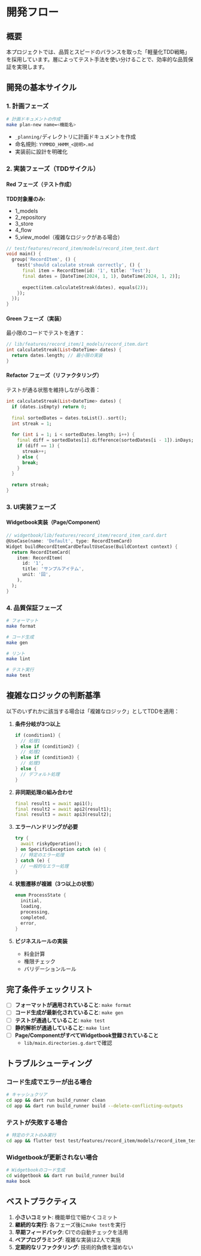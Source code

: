 # 開発フロー

## 概要

本プロジェクトでは、品質とスピードのバランスを取った「軽量化TDD戦略」を採用しています。層によってテスト手法を使い分けることで、効率的な品質保証を実現します。

## 開発の基本サイクル

### 1. 計画フェーズ

```bash
# 計画ドキュメントの作成
make plan-new name=<機能名>
```

- `_planning/`ディレクトリに計画ドキュメントを作成
- 命名規則: `YYMMDD_HHMM_<説明>.md`
- 実装前に設計を明確化

### 2. 実装フェーズ（TDDサイクル）

#### Red フェーズ（テスト作成）

**TDD対象層のみ:**
- 1_models
- 2_repository
- 3_store
- 4_flow
- 5_view_model（複雑なロジックがある場合）

```dart
// test/features/record_item/models/record_item_test.dart
void main() {
  group('RecordItem', () {
    test('should calculate streak correctly', () {
      final item = RecordItem(id: '1', title: 'Test');
      final dates = [DateTime(2024, 1, 1), DateTime(2024, 1, 2)];
      
      expect(item.calculateStreak(dates), equals(2));
    });
  });
}
```

#### Green フェーズ（実装）

最小限のコードでテストを通す：

```dart
// lib/features/record_item/1_models/record_item.dart
int calculateStreak(List<DateTime> dates) {
  return dates.length; // 最小限の実装
}
```

#### Refactor フェーズ（リファクタリング）

テストが通る状態を維持しながら改善：

```dart
int calculateStreak(List<DateTime> dates) {
  if (dates.isEmpty) return 0;
  
  final sortedDates = dates.toList()..sort();
  int streak = 1;
  
  for (int i = 1; i < sortedDates.length; i++) {
    final diff = sortedDates[i].difference(sortedDates[i - 1]).inDays;
    if (diff == 1) {
      streak++;
    } else {
      break;
    }
  }
  
  return streak;
}
```

### 3. UI実装フェーズ

#### Widgetbook実装（Page/Component）

```dart
// widgetbook/lib/features/record_item/record_item_card.dart
@UseCase(name: 'Default', type: RecordItemCard)
Widget buildRecordItemCardDefaultUseCase(BuildContext context) {
  return RecordItemCard(
    item: RecordItem(
      id: '1',
      title: 'サンプルアイテム',
      unit: '回',
    ),
  );
}
```

### 4. 品質保証フェーズ

```bash
# フォーマット
make format

# コード生成
make gen

# リント
make lint

# テスト実行
make test
```

## 複雑なロジックの判断基準

以下のいずれかに該当する場合は「複雑なロジック」としてTDDを適用：

1. **条件分岐が3つ以上**
   ```dart
   if (condition1) {
     // 処理1
   } else if (condition2) {
     // 処理2
   } else if (condition3) {
     // 処理3
   } else {
     // デフォルト処理
   }
   ```

2. **非同期処理の組み合わせ**
   ```dart
   final result1 = await api1();
   final result2 = await api2(result1);
   final result3 = await api3(result2);
   ```

3. **エラーハンドリングが必要**
   ```dart
   try {
     await riskyOperation();
   } on SpecificException catch (e) {
     // 特定のエラー処理
   } catch (e) {
     // 一般的なエラー処理
   }
   ```

4. **状態遷移が複雑（3つ以上の状態）**
   ```dart
   enum ProcessState {
     initial,
     loading,
     processing,
     completed,
     error,
   }
   ```

5. **ビジネスルールの実装**
   - 料金計算
   - 権限チェック
   - バリデーションルール

## 完了条件チェックリスト

- [ ] **フォーマットが適用されていること**: `make format`
- [ ] **コード生成が最新化されていること**: `make gen`
- [ ] **テストが通過していること**: `make test`
- [ ] **静的解析が通過していること**: `make lint`
- [ ] **Page/ComponentがすべてWidgetbook登録されていること**
  - `lib/main.directories.g.dart`で確認

## トラブルシューティング

### コード生成でエラーが出る場合

```bash
# キャッシュクリア
cd app && dart run build_runner clean
cd app && dart run build_runner build --delete-conflicting-outputs
```

### テストが失敗する場合

```bash
# 特定のテストのみ実行
cd app && flutter test test/features/record_item/models/record_item_test.dart
```

### Widgetbookが更新されない場合

```bash
# Widgetbookのコード生成
cd widgetbook && dart run build_runner build
make book
```

## ベストプラクティス

1. **小さいコミット**: 機能単位で細かくコミット
2. **継続的な実行**: 各フェーズ後に`make test`を実行
3. **早期フィードバック**: CIでの自動チェックを活用
4. **ペアプログラミング**: 複雑な実装は2人で実施
5. **定期的なリファクタリング**: 技術的負債を溜めない